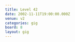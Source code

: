 ```yaml
---
title: Level 42
date: 2002-11-11T19:00:00.000Z
venue: v2
categories: gig
board: 8
layout: gig
---
```

